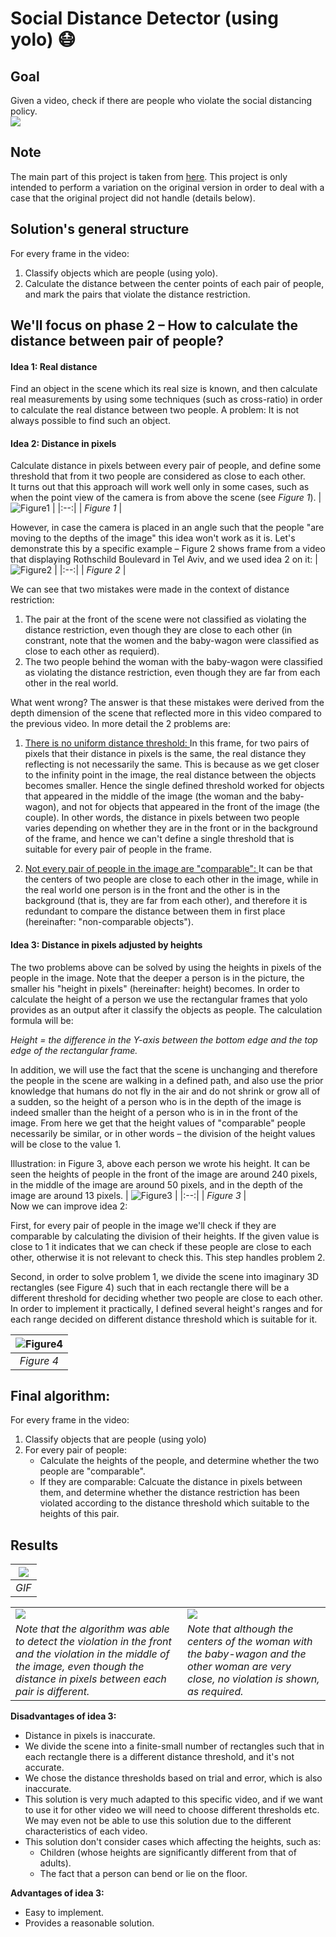 # Social Distance Detector (using yolo) :mask:
## **Goal** <br/>
Given a video, check if there are people who violate the social distancing policy. <br/>
![](../master/images/GIF.gif) 

## **Note** <br/>
The main part of this project is taken from [here](https://www.pyimagesearch.com/2020/06/01/opencv-social-distancing-detector/). This project is only intended to perform a variation on the original version in order to deal with a case that the original project did not handle (details below).

## **Solution's general structure**
For every frame in the video:
1) Classify objects which are people (using yolo).
2) Calculate the distance between the center points of each pair of people, and mark the pairs that violate the distance restriction.

## We'll focus on phase 2 – How to calculate the distance between pair of people?

#### Idea 1: Real distance
Find an object in the scene which its real size is known, and then calculate real measurements by using some techniques (such as cross-ratio) in order to calculate the real distance between two people. A problem: It is not always possible to find such an object.

#### Idea 2: Distance in pixels
Calculate distance in pixels between every pair of people, and define some threshold that from it two people are considered as close to each other. <br/>
It turns out that this approach will work well only in some cases, such as when the point view of the camera is from above the scene (see *Figure 1*). 
| ![Figure1](../master/images/Figure1.png) | 
|:--:| 
| *Figure 1* |

However, in case the camera is placed in an angle such that the people "are moving to the depths of the image" this idea won't work as it is. Let's demonstrate this by a specific example – Figure 2 shows frame from a video that displaying Rothschild Boulevard in Tel Aviv, and we used idea 2 on it:
| ![Figure2](../master/images/Figure2.png) | 
|:--:| 
| *Figure 2* |

We can see that two mistakes were made in the context of distance restriction:
1) The pair at the front of the scene were not classified as violating the distance restriction, even though they are close to each other (in constrant, note that the women and the baby-wagon were classified as close to each other as requierd).
2) The two people behind the woman with the baby-wagon were classified as violating the distance restriction, even though they are far from each other in the real world.  <br/>

What went wrong? The answer is that these mistakes were derived from the depth dimension of the scene that reflected more in this video compared to the previous video. In more detail the 2 problems are: <br/>

1) <ins> There is no uniform distance threshold: </ins> In this frame, for two pairs of pixels that their distance in pixels is the same, the real distance they reflecting is not necessarily the same. This is because as we get closer to the infinity point in the image, the real distance between the objects becomes smaller. Hence the single defined threshold worked for objects that appeared in the middle of the image (the woman and the baby-wagon), and not for objects that appeared in the front of the image (the couple). In other words, the distance in pixels between two people varies depending on whether they are in the front or in the background of the frame, and hence we can't define a single threshold that is suitable for every pair of people in the frame.

2) <ins> Not every pair of people in the image are "comparable": </ins> It can be that the centers of two people are close to each other in the image, while in the real world one person is in the front and the other is in the background (that is, they are far from each other), and therefore it is redundant to compare the distance between them in first place (hereinafter: "non-comparable objects").

#### Idea 3: Distance in pixels adjusted by heights
The two problems above can be solved by using the heights in pixels of the people in the image. Note that the deeper a person is in the picture, the smaller his "height in pixels" (hereinafter:  height) becomes. In order to calculate the height of a person we use the rectangular frames that yolo provides as an output after it classify the objects as people. The calculation formula will be: 
<br/>

*Height = the difference in the Y-axis between the bottom edge and the top edge of the rectangular frame.* 
<br/>

In addition, we will use the fact that the scene is unchanging and therefore the people in the scene are walking in a defined path, and also use the prior knowledge that humans do not fly in the air and do not shrink or grow all of a sudden, so the height of a person who is in the depth of the image is indeed smaller than the height of a person who is in in the front of the image. 
From here we get that the height values of "comparable" people necessarily be similar, or in other words – the division of the height values will be close to the value 1. 

Illustration: in Figure 3, above each person we wrote his height. It can be seen the heights of people in the front of the image are around 240 pixels, in the middle of the image are around 50 pixels, and in the depth of the image are around 13 pixels.
| ![Figure3](../master/images/Figure3.png) | 
|:--:| 
| *Figure 3* |
<br/>
Now we can improve idea 2:


First, for every pair of people in the image we'll check if they are comparable by calculating the division of their heights. If the given value is close to 1 it indicates that we can check if these people are close to each other, otherwise it is not relevant to check this. This step handles problem 2.


Second, in order to solve problem 1, we divide the scene into imaginary 3D rectangles (see Figure 4) such that in each rectangle there will be a different threshold for deciding whether two people are close to each other. In order to implement it practically, I defined several height's ranges and for each range decided on different distance threshold which is suitable for it. 

| ![Figure4](../master/images/Figure4.png) | 
|:--:| 
| *Figure 4* |

## **Final algorithm:**
For every frame in the video: <br/>
1) Classify objects that are people (using yolo)
2) For every pair of people:
   - Calculate the heights of the people, and determine whether the two people are "comparable".
   - If they are comparable:
  Calcuate the distance in pixels between them, and determine whether the distance restriction has been violated according to the distance threshold which suitable to the heights of this pair.
  
## **Results** <br/>
| ![](../master/images/GIF.gif) | 
|:--:| 
| *GIF* |

| | |
|-------------------------|-------------------------|
|![](../master/images/result1.png) |  ![](../master/images/result2.png)|
|*Note that the algorithm was able to detect the violation in the front and the violation in the middle of the image, even though the distance in pixels between each pair is different.*  |    *Note that although the centers of the woman with the baby-wagon and the other woman are very close, no violation is shown, as required.*  |

**Disadvantages of idea 3:**
* Distance in pixels is inaccurate.
* We divide the scene into a finite-small number of rectangles such that in each rectangle there is a different distance threshold, and it's not accurate.
* We chose the distance thresholds based on trial and error, which is also inaccurate.
* This solution is very much adapted to this specific video, and if we want to use it for other video we will need to choose different thresholds etc.  We may even not be able to use this solution due to the different characteristics of each video.
* This solution don't consider cases which affecting the heights, such as:
  * Children (whose heights are significantly different from that of adults).
  * The fact that a person can bend or lie on the floor.

**Advantages of idea 3:**
- Easy to implement. 
- Provides a reasonable solution.

